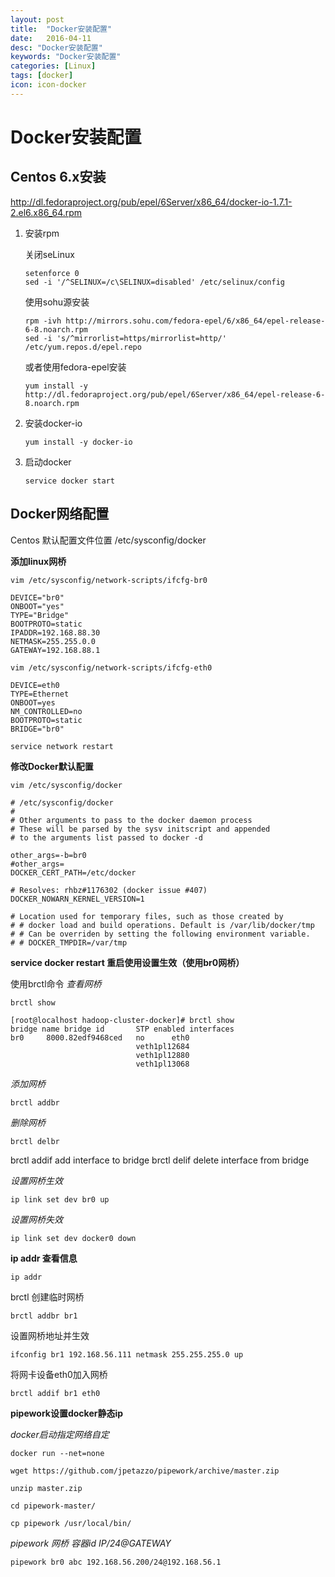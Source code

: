 ```yaml
---
layout: post
title:  "Docker安装配置"
date:   2016-04-11
desc: "Docker安装配置"
keywords: "Docker安装配置"
categories: [Linux]
tags: [docker]
icon: icon-docker
---
```


# Docker安装配置

## Centos 6.x安装
http://dl.fedoraproject.org/pub/epel/6Server/x86_64/docker-io-1.7.1-2.el6.x86_64.rpm

1. 安装rpm

	关闭seLinux

	```
	setenforce 0
	sed -i '/^SELINUX=/c\SELINUX=disabled' /etc/selinux/config
	```

	使用sohu源安装

	```
	rpm -ivh http://mirrors.sohu.com/fedora-epel/6/x86_64/epel-release-6-8.noarch.rpm
	sed -i 's/^mirrorlist=https/mirrorlist=http/' /etc/yum.repos.d/epel.repo
	```

	或者使用fedora-epel安装
	
	```
	yum install -y http://dl.fedoraproject.org/pub/epel/6Server/x86_64/epel-release-6-8.noarch.rpm
	```

2. 安装docker-io

	```
	yum install -y docker-io
	```

3. 启动docker

	```
	service docker start
	```

## Docker网络配置

Centos 默认配置文件位置 /etc/sysconfig/docker

**添加linux网桥**

```
vim /etc/sysconfig/network-scripts/ifcfg-br0
```
```
DEVICE="br0"
ONBOOT="yes"
TYPE="Bridge"
BOOTPROTO=static
IPADDR=192.168.88.30
NETMASK=255.255.0.0
GATEWAY=192.168.88.1
```
```
vim /etc/sysconfig/network-scripts/ifcfg-eth0
```
```
DEVICE=eth0
TYPE=Ethernet
ONBOOT=yes
NM_CONTROLLED=no
BOOTPROTO=static
BRIDGE="br0"
```
```
service network restart
```
**修改Docker默认配置**

```
vim /etc/sysconfig/docker
```
```
# /etc/sysconfig/docker
#
# Other arguments to pass to the docker daemon process
# These will be parsed by the sysv initscript and appended
# to the arguments list passed to docker -d

other_args=-b=br0
#other_args=
DOCKER_CERT_PATH=/etc/docker

# Resolves: rhbz#1176302 (docker issue #407)
DOCKER_NOWARN_KERNEL_VERSION=1

# Location used for temporary files, such as those created by
# # docker load and build operations. Default is /var/lib/docker/tmp
# # Can be overriden by setting the following environment variable.
# # DOCKER_TMPDIR=/var/tmp
```

**service docker restart 重启使用设置生效（使用br0网桥）**

使用brctl命令
*查看网桥*

```
brctl show
```
```
[root@localhost hadoop-cluster-docker]# brctl show
bridge name	bridge id		STP enabled	interfaces
br0		8000.82edf9468ced	no		eth0
							veth1pl12684
							veth1pl12880
							veth1pl13068
```
*添加网桥*

```
brctl addbr
```
*删除网桥*

```
brctl delbr
```

brctl 	addif     <bridge> <device>	add interface to bridge
brctl     delif     <bridge> <device>	delete interface from bridge

*设置网桥生效*

```
ip link set dev br0 up
```
*设置网桥失效*

```
ip link set dev docker0 down
```
**ip addr 查看信息**

```
ip addr
```

brctl 创建临时网桥

```
brctl addbr br1
```
设置网桥地址并生效

```
ifconfig br1 192.168.56.111 netmask 255.255.255.0 up
```
将网卡设备eth0加入网桥

```
brctl addif br1 eth0
```

**pipework设置docker静态ip**

*docker启动指定网络自定*

```
docker run --net=none  
```
```
wget https://github.com/jpetazzo/pipework/archive/master.zip
```
```
unzip master.zip
```
```
cd pipework-master/
```
```
cp pipework /usr/local/bin/
```

*pipework 网桥 容器id IP/24@GATEWAY*

```
pipework br0 abc 192.168.56.200/24@192.168.56.1
```
